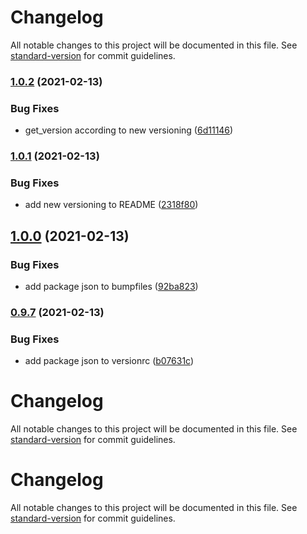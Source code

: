# Changelog

All notable changes to this project will be documented in this file. See [standard-version](https://github.com/conventional-changelog/standard-version) for commit guidelines.

### [1.0.2](https://github.com/oesah/djangocms_slick_slider/compare/v1.0.1...v1.0.2) (2021-02-13)


### Bug Fixes

* get_version according to new versioning ([6d11146](https://github.com/oesah/djangocms_slick_slider/commit/6d111468014d31eecafb136b6d537f2a9c546ba7))

### [1.0.1](https://github.com/oesah/djangocms_slick_slider/compare/v1.0.0...v1.0.1) (2021-02-13)


### Bug Fixes

* add new versioning to README ([2318f80](https://github.com/oesah/djangocms_slick_slider/commit/2318f8058a730c49dacb2776c8d4f32fd7ea3a48))

## [1.0.0](https://github.com/oesah/djangocms_slick_slider/compare/v0.9.10...v1.0.0) (2021-02-13)

### Bug Fixes

* add package json to bumpfiles ([92ba823](https://github.com/oesah/djangocms_slick_slider/commit/92ba8233f66b8648a3d53f75cfd38d6610a55a71))

### [0.9.7](https://github.com/oesah/djangocms_slick_slider/compare/v0.9.6...v0.9.7) (2021-02-13)

### Bug Fixes

* add package json to versionrc ([b07631c](https://github.com/oesah/djangocms_slick_slider/commit/b07631cd166851604a6385700c69a1df9208681a))

# Changelog

All notable changes to this project will be documented in this file. See [standard-version](https://github.com/conventional-changelog/standard-version) for commit guidelines.

# Changelog

All notable changes to this project will be documented in this file. See [standard-version](https://github.com/conventional-changelog/standard-version) for commit guidelines.
